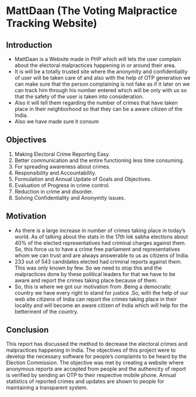 # MattDaan (The Voting Malpractice Tracking Website)

## Introduction

- MattDaan is a Website made in PHP which will lets the user complain about the electoral malpractices happening in or around their area.
- It is will be a totally trusted site where the anonymity and confidentiality of user will be taken care of and also with the help of OTP generation we can make sure that the person complaining is not fake as if it later on we can track him through his number entered which will be only with us so that the safety of the user is taken into consideration.
- Also it will tell them regarding the number of crimes that have taken place in their neighborhood so that they can be a aware citizen of the India.
- Also we have made sure it consum

## Objectives

1. Making Electoral Crime Reporting Easy.
2. Better communication and the entire functioning less time consuming.
3. For spreading awareness about crimes.
4. Responsibility and Accountability.
5. Formulation and Annual Update of Goals and Objectives.
6. Evaluation of Progress in crime control.
7. Reduction in crime and disorder.
8. Solving Confidentiality and Anonymity issues.

## Motivation

- As there is a large increase in number of crimes taking place in today’s world. As of talking about the stats in the 17th lok sabha elections about 40% of the elected representatives had criminal charges against them. So, this force us to have a crime free parliament and representatives whom we can trust and are always answerable to us as citizens of India.
- 233 out of 543 candidates elected had criminal reports against them. This was only known by few. So we need to stop this and the malpractices done by these political leaders for that we have to be aware and report the crimes taking place because of them.
- So, this is where we got our motivation from .Being a democratic country we have every right to stand for justice .So, with the help of our web site citizens of India can report the crimes taking place in their locality and will become an aware citizen of India which will help for the betterment of the country.

## Conclusion

This report has discussed the method to decrease the electoral crimes and malpractices happening in India. The objectives of this project were to develop the necessary software for people’s complaints to be heard by the Election Commission. The objective was met by creating a website where anonymous reports are accepted from people and the authencity of report is verified by sending an OTP to their respective mobile phone. Annual statistics of reported crimes and updates are shown to people for maintaining a transparent system.
